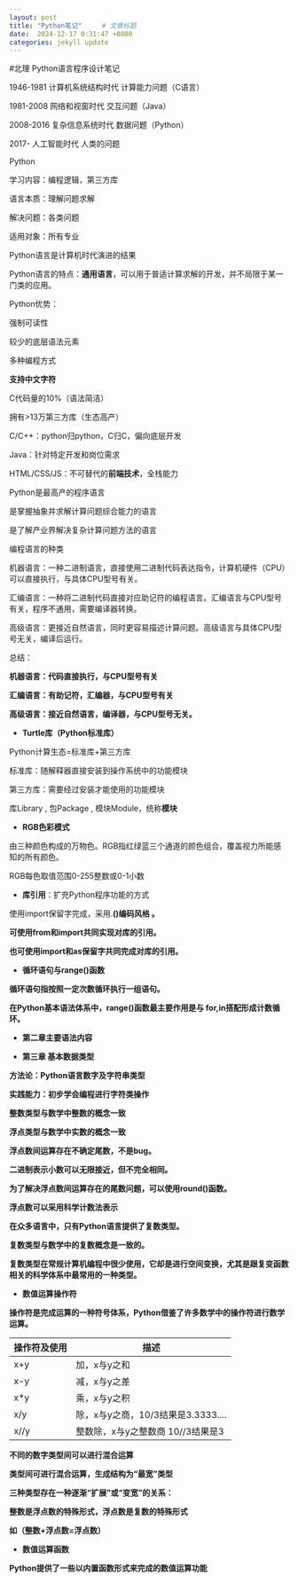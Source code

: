 ```yaml
---
layout: post
title: "Python笔记"     # 文章标题
date:  2024-12-17 0:31:47 +0800
categories: jekyll update
---
```


#北理 Python语言程序设计笔记

1946-1981 计算机系统结构时代 计算能力问题（C语言）

1981-2008 网络和视窗时代 交互问题（Java）

2008-2016 复杂信息系统时代 数据问题（Python）

2017-     人工智能时代 人类的问题



Python

学习内容：编程逻辑，第三方库

语言本质：理解问题求解

解决问题：各类问题

适用对象：所有专业

Python语言是计算机时代演进的结果



Python语言的特点：**通用语言**，可以用于普适计算求解的开发，并不局限于某一门类的应用。

Python优势：

强制可读性

较少的底层语法元素

多种编程方式

**支持中文字符**

C代码量的10%（语法简洁）

拥有>13万第三方库（生态高产）



C/C++：python归python，C归C，偏向底层开发

Java：针对特定开发和岗位需求

HTML/CSS/JS：不可替代的**前端技术**，全栈能力



Python是最高产的程序语言

是掌握抽象并求解计算问题综合能力的语言

是了解产业界解决复杂计算问题方法的语言



编程语言的种类

机器语言：一种二进制语言，直接使用二进制代码表达指令，计算机硬件（CPU）可以直接执行，与具体CPU型号有关。

汇编语言：一种将二进制代码直接对应助记符的编程语言。汇编语言与CPU型号有关，程序不通用，需要编译器转换。

高级语言：更接近自然语言，同时更容易描述计算问题。高级语言与具体CPU型号无关，编译后运行。

总结：

**机器语言：代码直接执行，与CPU型号有关**

**汇编语言：有助记符，汇编器，与CPU型号有关**

**高级语言：接近自然语言，编译器，与CPU型号无关。**



- **Turtle库（Python标准库）**

Python计算生态=标准库+第三方库

标准库：随解释器直接安装到操作系统中的功能模块

第三方库：需要经过安装才能使用的功能模块

库Library , 包Package , 模块Module，统称**模块**



- **RGB色彩模式**

由三种颜色构成的万物色。RGB指红绿蓝三个通道的颜色组合，覆盖视力所能感知的所有颜色。

RGB每色取值范围0-255整数或0-1小数



- **库引用**：扩充Python程序功能的方式

使用import保留字完成，采用<a>.<b>()编码风格 。

可使用from和import共同实现对库的引用。



也可使用import和as保留字共同完成对库的引用。





- **循环语句与range()函数**

循环语句指按照一定次数循环执行一组语句。

在Python基本语法体系中，range()函数最主要作用是与 for,in搭配形成计数循环。



- **第二章主要语法内容**





- **第三章 基本数据类型**

方法论：Python语言数字及字符串类型

实践能力：初步学会编程进行字符类操作

**整数类型**与数学中整数的概念一致



**浮点类型**与数学中实数的概念一致



浮点数间运算存在不确定尾数，不是bug。

二进制表示小数可以无限接近，但不完全相同。

为了解决浮点数间运算存在的尾数问题，可以使用round()函数。



浮点数可以采用科学计数法表示





在众多语言中，只有Python语言提供了**复数类型。**

复数类型与数学中的复数概念是一致的。

复数类型在常规计算机编程中很少使用，它却是进行空间变换，尤其是跟复变函数相关的科学体系中最常用的一种类型。

- **数值运算操作符**

操作符是完成运算的一种符号体系，Python借鉴了许多数学中的操作符进行数学运算。

| 操作符及使用 |     描述      |
| ---- | ---- |
| x+y | 加，x与y之和 |
| x-y | 减，x与y之差 |
| x*y | 乘，x与y之积 |
| x/y | 除，x与y之商，10/3结果是3.3333.... |
| x//y | 整数除，x与y之整数商 10//3结果是3 |





不同的数字类型间可以进行混合运算

类型间可进行混合运算，生成结构为“最宽”类型

三种类型存在一种逐渐“扩展”或“变宽”的关系：

整数是浮点数的特殊形式，浮点数是复数的特殊形式

如（整数+浮点数=浮点数）

- **数值运算函数**

Python提供了一些以内置函数形式来完成的数值运算功能

